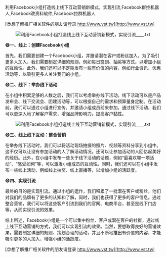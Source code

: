 利用Facebook小组打造线上线下互动营销新模式，实现引流,Facebook群控机器人,Facebook改资料软件,Facebook拉群机器人

[😍想了解推广相关软件的朋友请登录 http://www.vst.tw](http://www.vst.tw)

 <center><img src="https://vst.tw/MP4/tuiguang/png/3.png" alt="利用Facebook小组打造线上线下互动营销新模式，实现引流____.txt"></center>

**😄一、线上：创建Facebook小组**

首先，我们需要创建一个Facebook小组，并邀请潜在客户或粉丝加入。为了吸引更多人加入，我们需要制定详细的规则，例如每日签到、抽奖等方式，以增加小组的互动性。此外，我们还可以不定期发布一些有价值的内容，例如行业资讯、优惠活动等，以吸引更多人关注我们的小组。

**😄二、线下：举办线下活动**

在小组中积累足够的人数之后，我们可以考虑举办线下活动。线下活动可以是产品发布会、线下交流会、团建活动等，可以根据自己的需求和预算量身定制。在活动前，我们可以通过小组进行宣传，并邀请小组成员前来参加。通过线下活动，我们可以更深入地了解客户需求，增强品牌影响力，提高客户黏性。

 <center><img src="https://vst.tw/MP4/tuiguang/png/0.png" alt="利用Facebook小组打造线上线下互动营销新模式，实现引流____.txt"></center>

**😄三、线上线下互动：整合营销**

在举办线下活动时，我们可以将活动现场拍摄的照片、视频等资料分享到小组中。这不仅可以让没有参加活动的人了解活动情况，还可以让参加活动的人回忆起美好的经历。此外，在小组中发布一些关于线下活动的话题，例如“最喜欢哪一项活动”、“感受如何”等，可以激发小组成员的互动性。同时，我们还可以在小组中发布一些线上活动，例如线上抽奖、线上直播等，以增加小组的活跃度。

**😄四、实现引流**

最终的目的是实现引流。通过小组的运作，我们积累了一批潜在客户或粉丝，他们对我们的品牌有了更多的认知和了解，同时，我们也获得了更多的客户信息。通过整合营销，我们可以将这些客户引流到我们的官网、电商平台，甚至是线下门店等，从而实现引流的效果。

综上所述，Facebook小组是一个可以集中粉丝、客户或潜在客户的社群，通过线上线下互动营销的方式，我们可以实现引流的效果。当然，要想取得良好的营销效果，需要制定详细的规则、策划合理的活动，并且不断地推出有价值的内容，才能吸引更多的人加入，增强小组的活跃度。

[😍想了解推广相关软件的朋友请登录 http://www.vst.tw](http://www.vst.tw)



